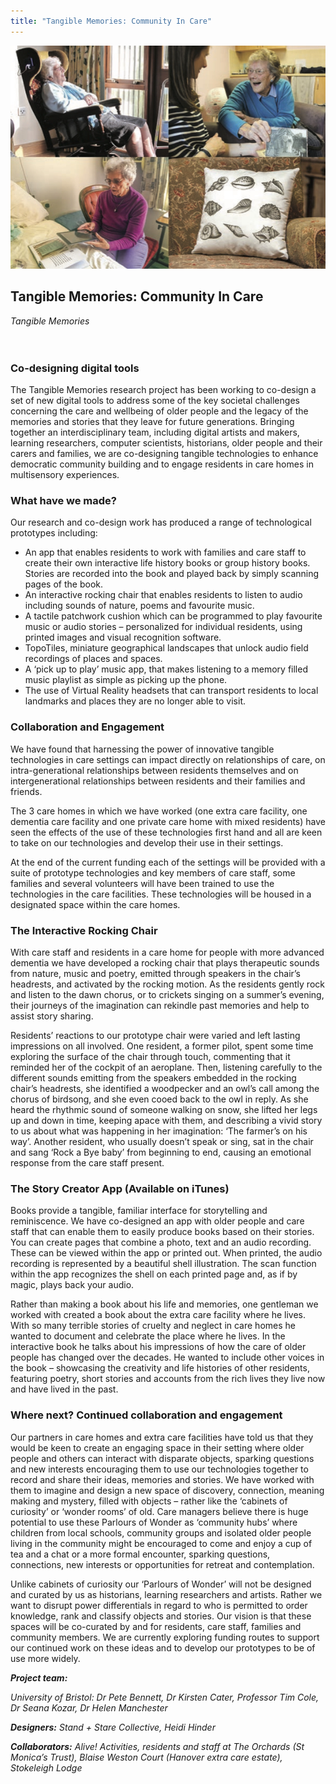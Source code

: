 ```yaml
---
title: "Tangible Memories: Community In Care"
---
```


![](images/15.jpg)

## Tangible Memories: Community In Care
*Tangible Memories*
<br />
<br />
<br />
### Co-designing digital tools
The Tangible Memories research project has been working to co-design a set of new digital tools to address some of the key societal challenges concerning the care and wellbeing of older people and the legacy of the memories and stories that they leave for future generations.
Bringing together an interdisciplinary team, including digital artists and makers, learning researchers, computer scientists, historians, older people and their carers and families, we are co-designing tangible technologies to enhance democratic community building and to engage residents in care homes in multisensory experiences.

### What have we made?
Our research and co-design work has produced a range of technological prototypes including:
- An app that enables residents to work with families and care staff to create their own interactive life history books or group history books. Stories are recorded into the book and played back by simply scanning pages of the book.
- An interactive rocking chair that enables residents to listen to audio including sounds of nature, poems and favourite music.
- A tactile patchwork cushion which can be programmed to play favourite music or audio stories – personalized for individual residents, using printed images and visual recognition software.
- TopoTiles, miniature geographical landscapes that unlock audio field recordings of places and spaces.
- A ‘pick up to play’ music app, that makes listening to a memory filled music playlist as simple as picking up the phone.
- The use of Virtual Reality headsets that can transport residents to local landmarks and places they are no longer able to visit.

### Collaboration and Engagement
We have found that harnessing the power of innovative tangible technologies in care settings can impact directly on relationships of care, on intra-generational relationships between residents themselves and on intergenerational relationships between residents and their families and friends.

The 3 care homes in which we have worked (one extra care facility, one dementia care facility and one private care home with mixed residents) have seen the effects of the use of these technologies first hand and all are keen to take on our technologies and develop their use in their settings.

At the end of the current funding each of the settings will be provided with a suite of prototype technologies and key members of care staff, some families and several volunteers will have been trained to use the technologies in the care facilities. These technologies will be housed in a designated space within the care homes.

### The Interactive Rocking Chair
With care staff and residents in a care home for people with more advanced dementia we have developed a rocking chair that plays therapeutic sounds from nature, music and poetry, emitted through speakers in the chair’s headrests, and activated by the rocking motion. As the residents gently rock and listen to the dawn chorus, or to crickets singing on a summer’s evening, their journeys of the imagination can rekindle past memories and help to assist story sharing.

Residents’ reactions to our prototype chair were varied and left lasting impressions on all involved. One resident, a former pilot, spent some time exploring the surface of the chair through touch, commenting that it reminded her of the cockpit of an aeroplane. Then, listening carefully to the different sounds emitting from the speakers embedded in the rocking chair’s headrests, she identified a woodpecker and an owl’s call among the chorus of birdsong, and she even cooed back to the owl in reply. As she heard the rhythmic sound of someone walking on snow, she lifted her legs up and down in time, keeping apace with them, and describing a vivid story to us about what was happening in her imagination: ‘The farmer’s on his way’. Another resident, who usually doesn’t speak or sing, sat in the chair and sang ‘Rock a Bye baby’ from beginning to end, causing an emotional response from the care staff present.

### The Story Creator App (Available on iTunes)
Books provide a tangible, familiar interface for storytelling and reminiscence. We have co-designed an app with older people and care staff that can enable them to easily produce books based on their stories. You can create pages that combine a photo, text and an audio recording. These can be viewed within the app or printed out. When printed, the audio recording is represented by
a beautiful shell illustration. The scan function within the app recognizes the shell on each printed page and, as if by magic, plays back your audio.

Rather than making a book about his life and memories, one gentleman we worked with created a book about the extra care facility where he lives. With so many terrible stories of cruelty and neglect in care homes he wanted to document and celebrate the place where he lives.
In the interactive book he talks about his impressions of how the care of older people has changed over the decades. He wanted to include other voices in the book – showcasing the creativity and life histories of other residents, featuring poetry, short stories and accounts from the rich lives they live now and have lived in the past.

### Where next? Continued collaboration and engagement
Our partners in care homes and extra care facilities have told us that they would be keen to create an engaging space in their setting where older people and others can interact with disparate objects, sparking questions and new interests encouraging them to use our technologies together to record and share their ideas, memories and stories. We have worked with them to imagine and design a new space of discovery, connection, meaning making and mystery, filled with objects – rather like the ‘cabinets of curiosity’ or ‘wonder rooms’ of old. Care managers believe there is huge potential to use these Parlours of Wonder as ‘community hubs’ where children from local schools, community groups and isolated older people living in the community might be encouraged to come and enjoy a cup of tea and a chat or a more formal encounter, sparking questions, connections, new interests or opportunities for retreat and contemplation.

Unlike cabinets of curiosity our ‘Parlours of Wonder’ will not be designed and curated by us as historians, learning researchers and artists. Rather we want to disrupt power differentials in regard to who is permitted to order knowledge, rank and classify objects and stories. Our vision is that these spaces will be co-curated by and for residents, care staff, families and community members. We are currently exploring funding routes to support our continued work on these ideas and to develop our prototypes to be of use more widely.

_**Project team:**_

*University of Bristol: Dr Pete Bennett, Dr Kirsten Cater, Professor Tim Cole, Dr Seana Kozar, Dr Helen Manchester*

_**Designers:** Stand + Stare Collective, Heidi Hinder_

_**Collaborators:** Alive! Activities, residents and staff at The Orchards (St Monica’s Trust), Blaise Weston Court (Hanover extra care estate), Stokeleigh Lodge_
